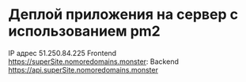 # Деплой приложения на сервер с использованием pm2
IP адрес 51.250.84.225
Frontend https://superSite.nomoredomains.monster:
Backend https://api.superSite.nomoredomains.monster
